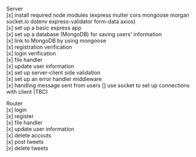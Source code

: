 Server  
[x] install required node modules (express multer cors mongoose morgan socket.io dotenv express-validator form-data axios)  
[x] set up a basic express app  
[x] set up a database (MongoDB) for saving users' information  
[x] link to MongoDB by using mongoose  
[x] registration verification  
[x] login verification  
[x] file handler  
[x] update user information  
[x] set up server-client side validation  
[x] set up an error handler middleware  
[x] handling message sent from users
[] use socket to set up connections with client (TBC)

Router  
[x] login  
[x] register  
[x] file handler  
[x] update user information  
[x] delete accouts  
[x] post tweets  
[x] delete tweets
